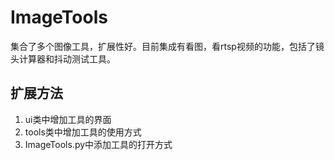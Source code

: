 # ImageTools
集合了多个图像工具，扩展性好。目前集成有看图，看rtsp视频的功能，包括了镜头计算器和抖动测试工具。

## 扩展方法
1. ui类中增加工具的界面
2. tools类中增加工具的使用方式
3. ImageTools.py中添加工具的打开方式